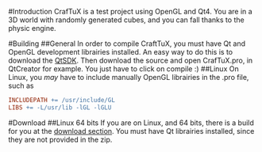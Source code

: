 #Introduction
CrafTuX is a test project using OpenGL and Qt4. You are in a 3D world with randomly generated cubes, and you can fall thanks to the physic engine.

#Building
##General
In order to compile CraftTuX, you must have Qt and OpenGL development librairies installed. An easy way to do this is to download the [QtSDK](http://qt.nokia.com/downloads/).
Then download the source and open CrafTuX.pro, in QtCreator for example. You just have to click on compile :)
##Linux
On Linux, you *may* have to include manually OpenGL librairies in the .pro file, such as

```Makefile
INCLUDEPATH += /usr/include/GL
LIBS += -L/usr/lib -lGL -lGLU
```

#Download
##Linux 64 bits
If you are on Linux, and 64 bits, there is a build for you at the [download section](https://github.com/Glycaa/CrafTuX/downloads).
You must have Qt librairies installed, since they are not provided in the zip.